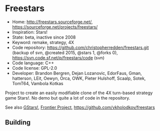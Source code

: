 # Freestars

- Home: http://freestars.sourceforge.net/, https://sourceforge.net/projects/freestars/
- Inspiration: Stars!
- State: beta, inactive since 2008
- Keyword: remake, strategy, 4X
- Code repository: https://github.com/christopherredden/freestars.git (backup of svn, @created 2015, @stars 1, @forks 0), https://svn.code.sf.net/p/freestars/code (svn)
- Code language: C++
- Code license: GPL-2.0
- Developer: Brandon Bergren, Dejan Lozanovic, EdorFaus, Gman, hatterson, LEit, Oewyn, Orca, OWK, Pieter Hulshoff, Scaalp, Sotek, TomT64, Vambola Kotkas

Project to create an easily modifiable clone of the 4X turn-based strategy game Stars!.
No demo but quite a lot of code in the repository.

See also [GStars!](https://sourceforge.net/projects/gstars/), [Frontier Project](https://sourceforge.net/projects/frontierproject/), https://github.com/vkholodkov/freestars

## Building

